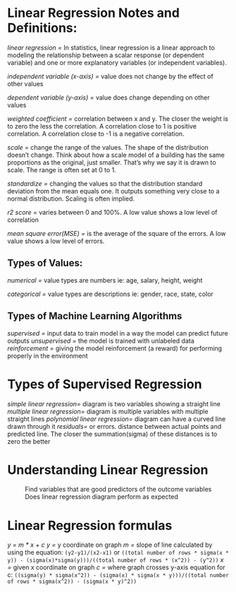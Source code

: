 # Linear Regression Notes and Definitions:

*linear regression =* In statistics, linear regression is a linear approach to modeling 
		the relationship between a scalar response (or dependent variable) and 
		one or more explanatory variables (or independent variables).

*independent variable (x-axis) =* value does not change by the effect of other values

*dependent variable (y-axis) =* value does change depending on other values

*weighted coefficient =* correlation between x and y. The closer the weight is to zero the less the correlation. A correlation close to 1 is positive correlation. A correlation close to -1 is a negative correlation. 

*scale =* change the range of the values. The shape of the distribution doesn’t change. Think about how a scale model of a building has the same proportions as the original, just smaller. That’s why we say it is drawn to scale. The range is often set at 0 to 1.

*standardize =* changing the values so that the distribution standard deviation from the mean equals one. It outputs something very close to a normal distribution. Scaling is often implied.

*r2 score =* varies between 0 and 100%. A low value shows a low level of correlation 

*mean square error(MSE) =* is the average of the square of the errors. A low value shows a low level of errors.

## Types of Values:

*numerical =* value types are numbers ie: age, salary, height, weight

*categorical =* value types are descriptions ie: gender, race, state, color

## Types of Machine Learning Algorithms

*supervised =* input data to train model in a way the model can predict future outputs
*unsupervised =* the model is trained with unlabeled data
*reinforcement =* giving the model reinforcement (a reward) for performing properly in the environment

# Types of Supervised Regression

*simple linear regression=* diagram is two variables showing a straight line
*multiple linear regression=* diagram is multiple variables with multiple straight lines
*polynomial linear regression=* diagram can have a curved line drawn through it
*residuals=* or errors. distance between actual points and predicted line. The closer the summation(sigma) of these distances is to zero the better

# Understanding Linear Regression

<dd>Find variables that are good predictors of the outcome variables</dd>
<dd>Does linear regression  diagram perform as expected</dd>

# Linear Regression formulas
*y = m * x + c*
*y =* y coordinate on graph
*m =* slope of line calculated by using the equation:
```(y2-y1)/(x2-x1)```
or
```((total number of rows * sigma(x * y)) - (sigma(x)*sigma(y)))/((total number of rows * (x^2)) - (y^2))```
*x =* given x coordinate on graph
*c =* where graph crosses y-axis
equation for c:
```((sigma(y) * sigma(x^2)) - (sigma(x) * sigma(x * y)))/((total number of rows * sigma(x^2)) - (sigma(x * y)^2))```



